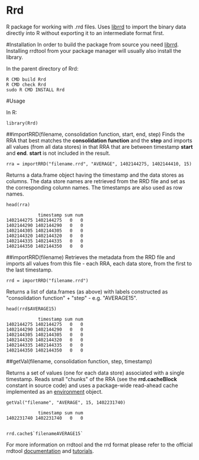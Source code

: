 Rrd
===

R package for working with .rrd files. Uses [librrd](http://oss.oetiker.ch/rrdtool/doc/librrd.en.html) to import the binary data directly into R without exporting it to an intermediate format first.


#Installation
In order to build the package from source you need [librrd](http://oss.oetiker.ch/rrdtool/doc/librrd.en.html).  
Installing rrdtool from your package manager will usually also install the library.  

In the parent directory of Rrd:  

    R CMD build Rrd
    R CMD check Rrd
    sudo R CMD INSTALL Rrd

#Usage

In R:

    library(Rrd)

##importRRD(filename, consolidation function, start, end, step)
Finds the RRA that best matches the __consolidation function__ and the __step__ and imports all values (from all data stores) in that RRA that are between timestamp __start__ and __end__. __start__ is not included in the result.

    rra = importRRD("filename.rrd", "AVERAGE", 1402144275, 1402144410, 15)

Returns a data.frame object having the timestamp and the data stores as columns. The data store names are retrieved from the RRD file and set as the corresponding column names. The timestamps are also used as row names.

    head(rra)

                timestamp sum num
    1402144275 1402144275   0   0
    1402144290 1402144290   0   0
    1402144305 1402144305   0   0
    1402144320 1402144320   0   0
    1402144335 1402144335   0   0
    1402144350 1402144350   0   0



##importRRD(filename)
Retrieves the metadata from the RRD file and imports all values from this file - each RRA, each data store, from the first to the last timestamp. 


    rrd = importRRD("filename.rrd")

Returns a list of data.frames (as above) with labels constructed as "consolidation function" + "step" - e.g. "AVERAGE15".

    head(rrd$AVERAGE15)

                timestamp sum num
    1402144275 1402144275   0   0
    1402144290 1402144290   0   0
    1402144305 1402144305   0   0
    1402144320 1402144320   0   0
    1402144335 1402144335   0   0
    1402144350 1402144350   0   0



##getVal(filename, consolidation function, step, timestamp)

Returns a set of values (one for each data store) associated with a single timestamp. Reads small "chunks" of the RRA (see the __rrd.cacheBlock__ constant in source code) and uses a package-wide read-ahead cache implemented as an [environment](http://stat.ethz.ch/R-manual/R-devel/library/base/html/environment.html) object.

    getVal("filename", "AVERAGE", 15, 1402231740)

                timestamp sum num
    1402231740 1402231740   0   0


    rrd.cache$`filenameAVERAGE15`
    

 


For more information on rrdtool and the rrd format please refer to the official rrdtool [documentation](http://oss.oetiker.ch/rrdtool/doc/index.en.html) and [tutorials](http://oss.oetiker.ch/rrdtool/tut/index.en.html).

